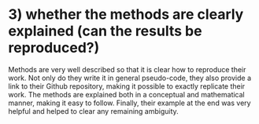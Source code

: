 # 3) whether the methods are clearly explained (can the results be reproduced?)

Methods are very well described so that it is clear how to reproduce their work.
Not only do they write it in general pseudo-code,
they also provide a link to their Github repository,
making it possible to exactly replicate their work.
The methods are explained both in a conceptual and mathematical manner, 
making it easy to follow.
Finally, their example at the end was very helpful 
and helped to clear any remaining ambiguity.
